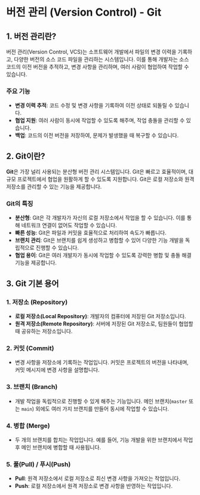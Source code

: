 # 버전 관리 (Version Control) - Git

## 1. 버전 관리란?

버전 관리(Version Control, VCS)는 소프트웨어 개발에서 파일의 변경 이력을 기록하고, 다양한 버전의 소스 코드 파일을 관리하는 시스템입니다. 이를 통해 개발자는 소스 코드의 이전 버전을 추적하고, 변경 사항을 관리하며, 여러 사람이 협업하여 작업할 수 있습니다.

### 주요 기능
- **변경 이력 추적**: 코드 수정 및 변경 사항을 기록하여 이전 상태로 되돌릴 수 있습니다.
- **협업 지원**: 여러 사람이 동시에 작업할 수 있도록 해주며, 작업 충돌을 관리할 수 있습니다.
- **백업**: 코드의 이전 버전을 저장하여, 문제가 발생했을 때 복구할 수 있습니다.

## 2. Git이란?

**Git**은 가장 널리 사용되는 분산형 버전 관리 시스템입니다. Git은 빠르고 효율적이며, 대규모 프로젝트에서 협업을 원활하게 할 수 있도록 지원합니다. Git은 로컬 저장소와 원격 저장소를 관리할 수 있는 기능을 제공합니다.

### Git의 특징
- **분산형**: Git은 각 개발자가 자신의 로컬 저장소에서 작업을 할 수 있습니다. 이를 통해 네트워크 연결이 없어도 작업할 수 있습니다.
- **빠른 성능**: Git은 파일과 커밋을 효율적으로 처리하여 속도가 빠릅니다.
- **브랜치 관리**: Git은 브랜치를 쉽게 생성하고 병합할 수 있어 다양한 기능 개발을 독립적으로 진행할 수 있습니다.
- **협업 용이**: Git은 여러 개발자가 동시에 작업할 수 있도록 강력한 병합 및 충돌 해결 기능을 제공합니다.

## 3. Git 기본 용어

### 1. 저장소 (Repository)
- **로컬 저장소(Local Repository)**: 개발자의 컴퓨터에 저장된 Git 저장소입니다.
- **원격 저장소(Remote Repository)**: 서버에 저장된 Git 저장소로, 팀원들이 협업할 때 공유하는 저장소입니다.

### 2. 커밋 (Commit)
- 변경 사항을 저장소에 기록하는 작업입니다. 커밋은 프로젝트의 버전을 나타내며, 커밋 메시지에 변경 사항을 설명합니다.

### 3. 브랜치 (Branch)
- 개발 작업을 독립적으로 진행할 수 있게 해주는 기능입니다. 메인 브랜치(`master` 또는 `main`) 외에도 여러 가지 브랜치를 만들어 동시에 작업할 수 있습니다.

### 4. 병합 (Merge)
- 두 개의 브랜치를 합치는 작업입니다. 예를 들어, 기능 개발을 위한 브랜치에서 작업 후 메인 브랜치에 병합할 때 사용됩니다.

### 5. 풀(Pull) / 푸시(Push)
- **Pull**: 원격 저장소에서 로컬 저장소로 최신 변경 사항을 가져오는 작업입니다.
- **Push**: 로컬 저장소에서 원격 저장소로 변경 사항을 반영하는 작업입니다.
